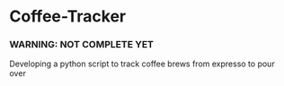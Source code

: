 # Coffee-Tracker

### WARNING: NOT COMPLETE YET

Developing a python script to track coffee brews from expresso to pour over
